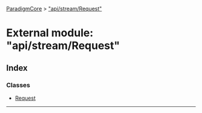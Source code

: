 [ParadigmCore](../README.md) > ["api/stream/Request"](../modules/_api_stream_request_.md)

# External module: "api/stream/Request"

## Index

### Classes

* [Request](../classes/_api_stream_request_.request.md)

---

